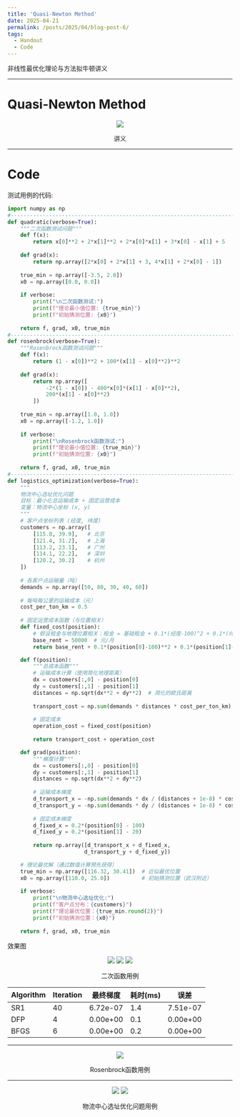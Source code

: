 ```yaml
---
title: 'Quasi-Newton Method'
date: 2025-04-21
permalink: /posts/2025/04/blog-post-6/
tags:
  - Handout
  - Code
---
```


非线性最优化理论与方法拟牛顿讲义






---
# Quasi-Newton Method
<div style="text-align: center;">
  <img src='/images/Quasi-Newton_Method/拟牛顿方法讲义.png'>
  <p>讲义</p>
</div>


---
# Code

测试用例的代码:
```python
import numpy as np
#-----------------------------------------------------------------------------------------
def quadratic(verbose=True):
    """二次函数测试问题"""
    def f(x):
        return x[0]**2 + 2*x[1]**2 + 2*x[0]*x[1] + 3*x[0] - x[1] + 5
    
    def grad(x):
        return np.array([2*x[0] + 2*x[1] + 3, 4*x[1] + 2*x[0] - 1])
    
    true_min = np.array([-3.5, 2.0])
    x0 = np.array([0.0, 0.0])
    
    if verbose:
        print("\n二次函数测试:")
        print(f"理论最小值位置: {true_min}")
        print(f"初始猜测位置: {x0}")
    
    return f, grad, x0, true_min
#-----------------------------------------------------------------------------------------
def rosenbrock(verbose=True):
    """Rosenbrock函数测试问题"""
    def f(x):
        return (1 - x[0])**2 + 100*(x[1] - x[0]**2)**2
    
    def grad(x):
        return np.array([
            -2*(1 - x[0]) - 400*x[0]*(x[1] - x[0]**2),
            200*(x[1] - x[0]**2)
        ])
    
    true_min = np.array([1.0, 1.0])
    x0 = np.array([-1.2, 1.0])
    
    if verbose:
        print("\nRosenbrock函数测试:")
        print(f"理论最小值位置: {true_min}")
        print(f"初始猜测位置: {x0}")
    
    return f, grad, x0, true_min
#-----------------------------------------------------------------------------------------
def logistics_optimization(verbose=True):
    """
    物流中心选址优化问题
    目标：最小化总运输成本 + 固定运营成本
    变量：物流中心坐标 (x, y)
    """
    # 客户点坐标列表 (经度, 纬度)
    customers = np.array([
        [115.8, 39.9],   # 北京
        [121.4, 31.2],   # 上海
        [113.2, 23.1],   # 广州
        [114.1, 22.2],   # 深圳
        [120.2, 30.2]    # 杭州
    ])
    
    # 各客户点运输量（吨）
    demands = np.array([50, 80, 30, 40, 60])
    
    # 每吨每公里的运输成本（元）
    cost_per_ton_km = 0.5
    
    # 固定运营成本函数（与位置相关）
    def fixed_cost(position):
        # 假设租金与地理位置相关：租金 = 基础租金 + 0.1*(经度-100)^2 + 0.1*(纬度-20)^2
        base_rent = 50000  # 元/月
        return base_rent + 0.1*(position[0]-100)**2 + 0.1*(position[1]-20)**2

    def f(position):
        """总成本函数"""
        # 运输成本计算（使用简化地理距离）
        dx = customers[:,0] - position[0]
        dy = customers[:,1] - position[1]
        distances = np.sqrt(dx**2 + dy**2)  # 简化的欧氏距离
        
        transport_cost = np.sum(demands * distances * cost_per_ton_km)
        
        # 固定成本
        operation_cost = fixed_cost(position)
        
        return transport_cost + operation_cost

    def grad(position):
        """梯度计算"""
        dx = customers[:,0] - position[0]
        dy = customers[:,1] - position[1]
        distances = np.sqrt(dx**2 + dy**2)
        
        # 运输成本梯度
        d_transport_x = -np.sum(demands * dx / (distances + 1e-8) * cost_per_ton_km)
        d_transport_y = -np.sum(demands * dy / (distances + 1e-8) * cost_per_ton_km)
        
        # 固定成本梯度
        d_fixed_x = 0.2*(position[0] - 100)
        d_fixed_y = 0.2*(position[1] - 20)
        
        return np.array([d_transport_x + d_fixed_x, 
                        d_transport_y + d_fixed_y])

    # 理论最优解（通过数值计算预先获得）
    true_min = np.array([116.32, 30.41])  # 近似最优位置
    x0 = np.array([110.0, 25.0])          # 初始猜测位置（武汉附近）
    
    if verbose:
        print("\n物流中心选址优化:")
        print(f"客户点分布：{customers}")
        print(f"理论最优位置：{true_min.round(2)}")
        print(f"初始猜测位置：{x0}")
    
    return f, grad, x0, true_min

```

效果图

<div style="text-align: center;">
  <img src='/images/Quasi-Newton_Method/quadratic_Figure_1.png'>
  <img src='/images/Quasi-Newton_Method/quadratic_Figure_2.png'>
  <img src='/images/Quasi-Newton_Method/quadratic_Figure_3.png'>
  <p>二次函数用例</p>
</div>

| Algorithm|Iteration | 最终梯度 |耗时(ms) | 误差   |
| -------- | ------   | -----      |----  |--------|
| SR1      | 40       | 6.72e-07   |1.4   |7.51e-07|
| DFP      | 4        |0.00e+00    |0.1   |0.00e+00|
| BFGS     | 6        | 0.00e+00   |0.2   |0.00e+00|


---

<div style="text-align: center;">
  <img src='/images/Quasi-Newton_Method/Rosenbrock_Figure_1.png'>
  <p>Rosenbrock函数用例</p>
</div>

---

<div style="text-align: center;">
  <img src='/images/Quasi-Newton_Method/logistics_optimization_Figure_1.png'>
  <img src='/images/Quasi-Newton_Method/logistics_optimization_Figure_2.png'>
  <p>物流中心选址优化问题用例</p>
</div>


